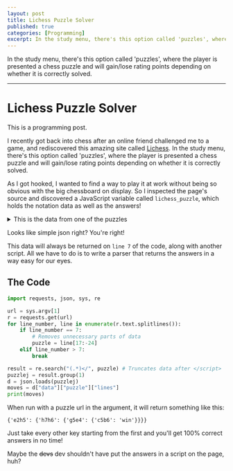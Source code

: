 ```yaml
---
layout: post
title: Lichess Puzzle Solver 
published: true
categories: [Programming]
excerpt: In the study menu, there's this option called 'puzzles', where the player is presented a chess puzzle and will gain/lose rating points depending on whether it is correctly solved.
---
```


In the study menu, there's this option called 'puzzles', where the player is presented a chess puzzle and will gain/lose rating points depending on whether it is correctly solved.

---

# Lichess Puzzle Solver

This is a programming post. 

I recently got back into chess after an online friend challenged me to a game, and rediscovered this amazing site called [Lichess](https://lichess.org/). In the study menu, there's this option called 'puzzles', where the player is presented a chess puzzle and will gain/lose rating points depending on whether it is correctly solved.

As I got hooked, I wanted to find a way to play it at work without being so obvious with the big chessboard on display. So I inspected the page's source and discovered a JavaScript variable called `lichess_puzzle`, which holds the notation data as well as the answers!



<details>
  <summary>This is the data from one of the puzzles</summary>

<pre style="white-space: pre-wrap; background: hsl(255);"><code style="background: hsl(0,0,0); ">
lichess.puzzle = {"data":{"game":{"id":"RNvKedKc","perf":{"icon":"#","name":"Rapid"},"rated":true,"players":[{"userId":"khaled_ho","name":"Khaled_ho (2144)","color":"white"},{"userId":"kino512","name":"kino512 (1985)","color":"black"}],"treeParts":[{"ply":0,"fen":"rnbqkbnr/pppppppp/8/8/8/8/PPPPPPPP/RNBQKBNR w KQkq - 0 1"},{"ply":1,"fen":"rnbqkbnr/pppppppp/8/8/4P3/8/PPPP1PPP/RNBQKBNR b KQkq - 0 1","id":"/?","uci":"e2e4","san":"e4","opening":{"eco":"B00","name":"King\u0027s Pawn"}},{"ply":2,"fen":"rnbqkbnr/pppp1ppp/8/4p3/4P3/8/PPPP1PPP/RNBQKBNR w KQkq - 0 2","id":"WG","uci":"e7e5","san":"e5","opening":{"eco":"C20","name":"King\u0027s Pawn Game"}},{"ply":3,"fen":"rnbqkbnr/pppp1ppp/8/4p3/4P3/5N2/PPPP1PPP/RNBQKB1R b KQkq - 1 2","id":")8","uci":"g1f3","san":"Nf3","opening":{"eco":"C40","name":"King\u0027s Knight Opening"}},{"ply":4,"fen":"rnbqkbnr/ppp2ppp/3p4/4p3/4P3/5N2/PPPP1PPP/RNBQKB1R w KQkq - 0 3","id":"VN","uci":"d7d6","san":"d6","opening":{"eco":"C41","name":"Philidor Defense"}},{"ply":5,"fen":"rnbqkbnr/ppp2ppp/3p4/4p3/3PP3/5N2/PPP2PPP/RNBQKB1R b KQkq - 0 3","id":".\u003e","uci":"d2d4","san":"d4","opening":{"eco":"C41","name":"Philidor Defense"}},{"ply":6,"fen":"rnbqkbnr/ppp2ppp/3p4/8/3pP3/5N2/PPP2PPP/RNBQKB1R w KQkq - 0 4","id":"G\u003e","uci":"e5d4","san":"exd4","opening":{"eco":"C41","name":"Philidor Defense: Exchange Variation"}},{"ply":7,"fen":"rnbqkbnr/ppp2ppp/3p4/8/3NP3/8/PPP2PPP/RNBQKB1R b KQkq - 0 4","id":"8\u003e","uci":"f3d4","san":"Nxd4","opening":{"eco":"C41","name":"Philidor Defense: Exchange Variation"}},{"ply":8,"fen":"rnbqkb1r/ppp2ppp/3p1n2/8/3NP3/8/PPP2PPP/RNBQKB1R w KQkq - 1 5","id":"aP","uci":"g8f6","san":"Nf6","opening":{"eco":"C41","name":"Philidor Defense: Exchange Variation"}},{"ply":9,"fen":"rnbqkb1r/ppp2ppp/3p1n2/8/3NP3/2N5/PPP2PPP/R1BQKB1R b KQkq - 2 5","id":"$5","uci":"b1c3","san":"Nc3"},{"ply":10,"fen":"rnbqk2r/ppp1bppp/3p1n2/8/3NP3/2N5/PPP2PPP/R1BQKB1R w KQkq - 3 6","id":"\u0060W","uci":"f8e7","san":"Be7"},{"ply":11,"fen":"rnbqk2r/ppp1bppp/3p1n2/8/3NP3/2NB4/PPP2PPP/R1BQK2R b KQkq - 4 6","id":"(6","uci":"f1d3","san":"Bd3"},{"ply":12,"fen":"rnbq1rk1/ppp1bppp/3p1n2/8/3NP3/2NB4/PPP2PPP/R1BQK2R w KQ - 5 7","id":"_b","uci":"e8h8","san":"O-O"},{"ply":13,"fen":"rnbq1rk1/ppp1bppp/3p1n2/8/3NP3/2NB4/PPP2PPP/R1BQ1RK1 b - - 6 7","id":"\u0027*","uci":"e1h1","san":"O-O"},{"ply":14,"fen":"r1bq1rk1/pppnbppp/3p1n2/8/3NP3/2NB4/PPP2PPP/R1BQ1RK1 w - - 7 8","id":"\u005cV","uci":"b8d7","san":"Nbd7"},{"ply":15,"fen":"r1bq1rk1/pppnbppp/3p1n2/8/3NP3/2NB3P/PPP2PP1/R1BQ1RK1 b - - 0 8","id":"2:","uci":"h2h3","san":"h3"},{"ply":16,"fen":"r1bq1rk1/ppp1bppp/3p1n2/2n5/3NP3/2NB3P/PPP2PP1/R1BQ1RK1 w - - 1 9","id":"VE","uci":"d7c5","san":"Nc5"},{"ply":17,"fen":"r1bq1rk1/ppp1bppp/3p1n2/2n3B1/3NP3/2NB3P/PPP2PP1/R2Q1RK1 b - - 2 9","id":"%I","uci":"c1g5","san":"Bg5"},{"ply":18,"fen":"r1bq1rk1/1pp1bppp/p2p1n2/2n3B1/3NP3/2NB3P/PPP2PP1/R2Q1RK1 w - - 0 10","id":"SK","uci":"a7a6","san":"a6"},{"ply":19,"fen":"r1bq1rk1/1pp1bppp/p2p1n2/2n3B1/3NPP2/2NB3P/PPP3P1/R2Q1RK1 b - - 0 10","id":"0@","uci":"f2f4","san":"f4"},{"ply":20,"fen":"r1bq1rk1/2p1bppp/p2p1n2/1pn3B1/3NPP2/2NB3P/PPP3P1/R2Q1RK1 w - - 0 11","id":"TD","uci":"b7b5","san":"b5"},{"ply":21,"fen":"r1bq1rk1/2p1bppp/p2p1n2/1pn3B1/3NPP2/P1NB3P/1PP3P1/R2Q1RK1 b - - 0 11","id":"+3","uci":"a2a3","san":"a3"},{"ply":22,"fen":"r2q1rk1/1bp1bppp/p2p1n2/1pn3B1/3NPP2/P1NB3P/1PP3P1/R2Q1RK1 w - - 1 12","id":"]T","uci":"c8b7","san":"Bb7"},{"ply":23,"fen":"r2q1rk1/1bp1bppp/p2p1n2/1pn3B1/1P1NPP2/P1NB3P/2P3P1/R2Q1RK1 b - - 0 12","id":",\u003c","uci":"b2b4","san":"b4"},{"ply":24,"fen":"r2q1rk1/1bp1bppp/p2p1n2/1p4B1/1P1NnP2/P1NB3P/2P3P1/R2Q1RK1 w - - 0 13","id":"E?","uci":"c5e4","san":"Ncxe4"},{"ply":25,"fen":"r2q1rk1/1bp1bppp/p2p1n2/1p4B1/1P1NNP2/P2B3P/2P3P1/R2Q1RK1 b - - 0 13","id":"5?","uci":"c3e4","san":"Nxe4"},{"ply":26,"fen":"r2q1rk1/1bp1bppp/p2p4/1p4B1/1P1NnP2/P2B3P/2P3P1/R2Q1RK1 w - - 0 14","id":"P?","uci":"f6e4","san":"Nxe4"},{"ply":27,"fen":"r2q1rk1/1bp1Bppp/p2p4/1p6/1P1NnP2/P2B3P/2P3P1/R2Q1RK1 b - - 0 14","id":"IW","uci":"g5e7","san":"Bxe7"},{"ply":28,"fen":"r4rk1/1bp1qppp/p2p4/1p6/1P1NnP2/P2B3P/2P3P1/R2Q1RK1 w - - 0 15","id":"^W","uci":"d8e7","san":"Qxe7"},{"ply":29,"fen":"r4rk1/1bp1qppp/p2p4/1p6/1P1NnP2/P2B3P/2P3P1/R2QR1K1 b - - 1 15","id":"(\u0027","uci":"f1e1","san":"Re1"},{"ply":30,"fen":"r4rk1/1bp1q1pp/p2p4/1p3p2/1P1NnP2/P2B3P/2P3P1/R2QR1K1 w - - 0 16","id":"XH","uci":"f7f5","san":"f5"},{"ply":31,"fen":"r4rk1/1bp1q1pp/p2p4/1p3p2/1PPNnP2/P2B3P/6P1/R2QR1K1 b - - 0 16","id":"-=","uci":"c2c4","san":"c4"},{"ply":32,"fen":"r4rk1/1b2q1pp/p2p4/1pp2p2/1PPNnP2/P2B3P/6P1/R2QR1K1 w - - 0 17","id":"UE","uci":"c7c5","san":"c5"},{"ply":33,"fen":"r4rk1/1b2q1pp/p2p4/1pP2p2/2PNnP2/P2B3P/6P1/R2QR1K1 b - - 0 17","id":"\u003cE","uci":"b4c5","san":"bxc5"},{"ply":34,"fen":"r4rk1/1b2q1pp/p7/1pp2p2/2PNnP2/P2B3P/6P1/R2QR1K1 w - - 0 18","id":"NE","uci":"d6c5","san":"dxc5"},{"ply":35,"fen":"r4rk1/1b2q1pp/p7/1pp2p2/2P1nP2/P2B1N1P/6P1/R2QR1K1 b - - 1 18","id":"\u003e8","uci":"d4f3","san":"Nf3"},{"ply":36,"fen":"3r1rk1/1b2q1pp/p7/1pp2p2/2P1nP2/P2B1N1P/6P1/R2QR1K1 w - - 2 19","id":"[^","uci":"a8d8","san":"Rad8"},{"ply":37,"fen":"3r1rk1/1b2q1pp/p7/1Pp2p2/4nP2/P2B1N1P/6P1/R2QR1K1 b - - 0 19","id":"=D","uci":"c4b5","san":"cxb5"},{"ply":38,"fen":"3r1rk1/1b2q1pp/8/1pp2p2/4nP2/P2B1N1P/6P1/R2QR1K1 w - - 0 20","id":"KD","uci":"a6b5","san":"axb5"},{"ply":39,"fen":"3r1rk1/1b2q1pp/8/1pp2p2/4nP2/P2B1N1P/4Q1P1/R3R1K1 b - - 1 20","id":"\u0026/","uci":"d1e2","san":"Qe2"},{"ply":40,"fen":"3r1rk1/1b2q1pp/8/1p3p2/2p1nP2/P2B1N1P/4Q1P1/R3R1K1 w - - 0 21","id":"E=","uci":"c5c4","san":"c4"},{"ply":41,"fen":"3r1rk1/1b2q1pp/8/1p3p2/2p1BP2/P4N1P/4Q1P1/R3R1K1 b - - 0 21","id":"6?","uci":"d3e4","san":"Bxe4"},{"ply":42,"fen":"3r1rk1/4q1pp/8/1p3p2/2p1bP2/P4N1P/4Q1P1/R3R1K1 w - - 0 22","id":"T?","uci":"b7e4","san":"Bxe4"},{"ply":43,"fen":"3r1rk1/4q1pp/8/1p3pN1/2p1bP2/P6P/4Q1P1/R3R1K1 b - - 1 22","id":"8I","uci":"f3g5","san":"Ng5"},{"ply":44,"fen":"3r1rk1/6pp/8/1pq2pN1/2p1bP2/P6P/4Q1P1/R3R1K1 w - - 2 23","id":"WE","uci":"e7c5","san":"Qc5+","check":true},{"ply":45,"fen":"3r1rk1/6pp/8/1pq2pN1/2p1bP2/P6P/4Q1PK/R3R3 b - - 3 23","id":")2","uci":"g1h2","san":"Kh2"},{"ply":46,"fen":"4rrk1/6pp/8/1pq2pN1/2p1bP2/P6P/4Q1PK/R3R3 w - - 4 24","id":"^_","uci":"d8e8","san":"Rde8"}],"clock":"10+0"},"puzzle":{"id":62083,"rating":1797,"attempts":148718,"fen":"3r1rk1/6pp/8/1pq2pN1/2p1bP2/P6P/4Q1PK/R3R3 b - - 3 23","color":"white","initialPly":46,"gameId":"RNvKedKc","lines":{"e2h5":{"h7h6":{"g5e4":{"c5b6":"win"}}}},"vote":2631,"branch":{"ply":47,"fen":"4rrk1/6pp/8/1pq2pNQ/2p1bP2/P6P/6PK/R3R3 b - - 1 24","id":"/J","uci":"e2h5","san":"Qh5","children":[{"ply":48,"fen":"4rrk1/6p1/7p/1pq2pNQ/2p1bP2/P6P/6PK/R3R3 w - - 0 25","id":"ZR","uci":"h7h6","san":"h6","children":[{"ply":49,"fen":"4rrk1/6p1/7p/1pq2p1Q/2p1NP2/P6P/6PK/R3R3 b - - 0 25","id":"I?","uci":"g5e4","san":"Nxe4","children":[]}]}]},"enabled":true},"mode":"play","user":{"rating":2097,"recent":[[62053,9,2010],[62055,-19,2019],[62056,-11,2000],[62057,6,1989],[62061,13,1995],[62062,5,2008],[62063,11,2013],[62064,12,2024],[62065,13,2036],[62066,5,2049],[62073,10,2054],[62074,9,2064],[62077,14,2073],[62080,7,2087],[62083,3,2094]]}},"pref":{"blindfold":0,"coords":2,"rookCastle":0,"animation":{"duration":125.0},"destination":true,"resizeHandle":1,"moveEvent":2,"highlight":true,"is3d":false},"i18n":{"training":"Puzzles","yourPuzzleRatingX":"Your puzzle rating: %s","goodMove":"Good move","butYouCanDoBetter":"But you can do better.","bestMove":"Best move!","keepGoing":"Keep going\u2026","puzzleFailed":"Puzzle failed","butYouCanKeepTrying":"But you can keep trying.","yourTurn":"Your turn","findTheBestMoveForBlack":"Find the best move for black.","findTheBestMoveForWhite":"Find the best move for white.","viewTheSolution":"View the solution","success":"Success","fromGameLink":"From game %s","boardEditor":"Board editor","continueFromHere":"Continue from here","playWithTheMachine":"Play with the computer","playWithAFriend":"Play with a friend","wasThisPuzzleAnyGood":"Was this puzzle any good?","pleaseVotePuzzle":"Help lichess improve by voting, using the up or down arrow:","thankYou":"Thank you!","puzzleId":"Puzzle %s","ratingX":"Rating: %s","playedXTimes:one":"Played %s time","playedXTimes":"Played %s times","continueTraining":"Continue training","retryThisPuzzle":"Retry this puzzle","toTrackYourProgress":"To track your progress:","signUp":"Register","trainingSignupExplanation":"Lichess will provide puzzles that match your ability, making for better training sessions.","thisPuzzleIsCorrect":"This puzzle is correct and interesting","thisPuzzleIsWrong":"This puzzle is wrong or boring","puzzles":"Puzzles","analysis":"Analysis board","rated":"Rated","casual":"Casual","depthX":"Depth %s","usingServerAnalysis":"Using server analysis","loadingEngine":"Loading engine ...","cloudAnalysis":"Cloud analysis","goDeeper":"Go deeper","showThreat":"Show threat","gameOver":"Game Over","inLocalBrowser":"in local browser","toggleLocalEvaluation":"Toggle local evaluation"}}
</code></pre>
</details>

Looks like simple json right? You're right! 

This data will always be returned on `line 7` of the code, along with another script. All we have to do is to write a parser that returns the answers in a way easy for our eyes.

## The Code

```python
import requests, json, sys, re

url = sys.argv[1]
r = requests.get(url)
for line_number, line in enumerate(r.text.splitlines()):
    if line_number == 7:
        # Removes unnecessary parts of data
        puzzle = line[17:-24]
    elif line_number > 7:
        break

result = re.search("(.*)</", puzzle) # Truncates data after </script>
puzzlej = result.group(1)
d = json.loads(puzzlej)
moves = d["data"]["puzzle"]["lines"]
print(moves)
```

When run with a puzzle url in the argument, it will return something like this:

`{'e2h5': {'h7h6': {'g5e4': {'c5b6': 'win'}}}}`

Just take every other key starting from the first and you'll get 100% correct answers in no time!

Maybe the ~~devs~~ dev shouldn't have put the answers in a script on the page, huh? 